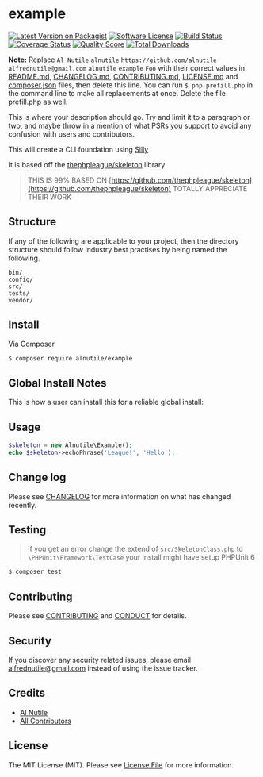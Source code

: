 # example

[![Latest Version on Packagist][ico-version]][link-packagist]
[![Software License][ico-license]](LICENSE.md)
[![Build Status][ico-travis]][link-travis]
[![Coverage Status][ico-scrutinizer]][link-scrutinizer]
[![Quality Score][ico-code-quality]][link-code-quality]
[![Total Downloads][ico-downloads]][link-downloads]

**Note:** Replace ```Al Nutile``` ```alnutile``` ```https://github.com/alnutile``` ```alfrednutile@gmail.com``` ```alnutile``` ```example``` ```Foo``` with their correct values in [README.md](README.md), [CHANGELOG.md](CHANGELOG.md), [CONTRIBUTING.md](CONTRIBUTING.md), [LICENSE.md](LICENSE.md) and [composer.json](composer.json) files, then delete this line. You can run `$ php prefill.php` in the command line to make all replacements at once. Delete the file prefill.php as well.

This is where your description should go. Try and limit it to a paragraph or two, and maybe throw in a mention of what
PSRs you support to avoid any confusion with users and contributors.


This will create a CLI foundation using [Silly](https://github.com/mnapoli/silly)

It is based off the [thephpleague/skeleton](https://github.com/thephpleague/skeleton) library

>THIS IS 99% BASED ON [https://github.com/thephpleague/skeleton](https://github.com/thephpleague/skeleton)
>TOTALLY APPRECIATE THEIR WORK

## Structure

If any of the following are applicable to your project, then the directory structure should follow industry best practises by being named the following.

```
bin/        
config/
src/
tests/
vendor/
```


## Install

Via Composer

``` bash
$ composer require alnutile/example
```

## Global Install Notes

This is how a user can install this for a reliable global install:


## Usage

``` php
$skeleton = new Alnutile\Example();
echo $skeleton->echoPhrase('League!', 'Hello');
```

## Change log

Please see [CHANGELOG](CHANGELOG.md) for more information on what has changed recently.

## Testing

>if you get an error change the extend of 
>`src/SkeletonClass.php` to `\PHPUnit\Framework\TestCase`
>your install might have setup PHPUnit 6


``` bash
$ composer test
```

## Contributing

Please see [CONTRIBUTING](CONTRIBUTING.md) and [CONDUCT](CONDUCT.md) for details.

## Security

If you discover any security related issues, please email alfrednutile@gmail.com instead of using the issue tracker.

## Credits

- [Al Nutile][link-author]
- [All Contributors][link-contributors]

## License

The MIT License (MIT). Please see [License File](LICENSE.md) for more information.

[ico-version]: https://img.shields.io/packagist/v/alnutile/example.svg?style=flat-square
[ico-license]: https://img.shields.io/badge/license-MIT-brightgreen.svg?style=flat-square
[ico-travis]: https://img.shields.io/travis/alnutile/example/master.svg?style=flat-square
[ico-scrutinizer]: https://img.shields.io/scrutinizer/coverage/g/alnutile/example.svg?style=flat-square
[ico-code-quality]: https://img.shields.io/scrutinizer/g/alnutile/example.svg?style=flat-square
[ico-downloads]: https://img.shields.io/packagist/dt/alnutile/example.svg?style=flat-square

[link-packagist]: https://packagist.org/packages/alnutile/example
[link-travis]: https://travis-ci.org/alnutile/example
[link-scrutinizer]: https://scrutinizer-ci.com/g/alnutile/example/code-structure
[link-code-quality]: https://scrutinizer-ci.com/g/alnutile/example
[link-downloads]: https://packagist.org/packages/alnutile/example
[link-author]: https://github.com/alnutile
[link-contributors]: ../../contributors
